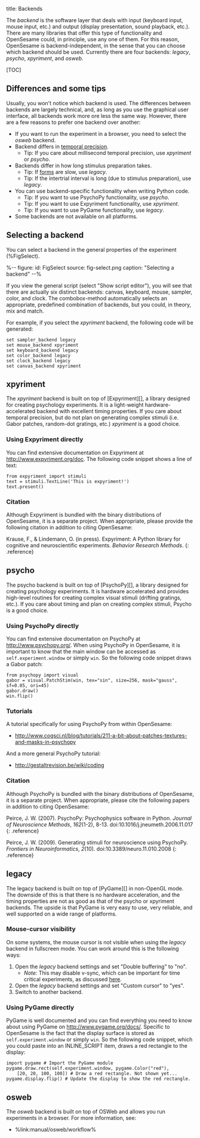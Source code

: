 title: Backends

The *backend* is the software layer that deals with input (keyboard input, mouse input, etc.) and output (display presentation, sound playback, etc.). There are many libraries that offer this type of functionality and OpenSesame could, in principle, use any one of them. For this reason, OpenSesame is backend-independent, in the sense that you can choose which backend should be used. Currently there are four backends: *legacy*, *psycho*, *xpyriment*, and *osweb*.

[TOC]

## Differences and some tips

Usually, you won't notice which backend is used. The differences between backends are largely technical, and, as long as you use the graphical user interface, all backends work more ore less the same way. However, there are a few reasons to prefer one backend over another:

- If you want to run the experiment in a browser, you need to select the *osweb* backend.
- Backend differs in [temporal precision](%link:timing%).
	- Tip: If you care about millisecond temporal precision, use *xpyriment* or *psycho*.
- Backends differ in how long stimulus preparation takes.
	- Tip: If [forms](%link:manual/forms/about%) are slow, use *legacy*.
	- Tip: If the intertrial interval is long (due to stimulus preparation), use *legacy*.
- You can use backend-specific functionality when writing Python code.
	- Tip: If you want to use PsychoPy functionality, use *psycho*.
	- Tip: If you want to use Expyriment functionality, use *xpyriment*.
	- Tip: If you want to use PyGame functionality, use *legacy*.
- Some backends are not available on all platforms.

## Selecting a backend

You can select a backend in the general properties of the experiment (%FigSelect).

%--
figure:
 id: FigSelect
 source: fig-select.png
 caption: "Selecting a backend"
--%

If you view the general script (select "Show script editor"), you will see that there are actually six distinct backends: canvas, keyboard, mouse, sampler, color, and clock. The combobox-method automatically selects an appropriate, predefined combination of backends, but you could, in theory, mix and match.

For example, if you select the *xpyriment* backend, the following code will be generated:

	set sampler_backend legacy
	set mouse_backend xpyriment
	set keyboard_backend legacy
	set color_backend legacy
	set clock_backend legacy
	set canvas_backend xpyriment

## xpyriment

The *xpyriment* backend is built on top of [Expyriment][], a library designed for creating psychology experiments. It is a light-weight hardware-accelerated backend with excellent timing properties. If you care about temporal precision, but do not plan on generating complex stimuli (i.e. Gabor patches, random-dot gratings, etc.) *xpyriment* is a good choice.

### Using Expyriment directly

You can find extensive documentation on Expyriment at <http://www.expyriment.org/doc>. The following code snippet shows a line of text:

~~~ .python
from expyriment import stimuli
text = stimuli.TextLine('This is expyriment!')
text.present()
~~~

### Citation

Although Expyriment is bundled with the binary distributions of OpenSesame, it is a separate project. When appropriate, please provide the following citation in addition to citing OpenSesame:

Krause, F., & Lindemann, O. (in press). Expyriment: A Python library for cognitive and neuroscientific experiments. *Behavior Research Methods*.
{: .reference}

## psycho

The psycho backend is built on top of [PsychoPy][], a library designed for creating psychology experiments. It is hardware accelerated and provides high-level routines for creating complex visual stimuli (drifting gratings, etc.). If you care about timing and plan on creating complex stimuli, Psycho is a good choice.

### Using PsychoPy directly

You can find extensive documentation on PsychoPy at <http://www.psychopy.org/>. When using PsychoPy in OpenSesame, it is important to know that the main window can be accessed as `self.experiment.window` or simply `win`. So the following code snippet draws a Gabor patch:

~~~ .python
from psychopy import visual
gabor = visual.PatchStim(win, tex="sin", size=256, mask="gauss", sf=0.05, ori=45)
gabor.draw()
win.flip()
~~~

### Tutorials

A tutorial specifically for using PsychoPy from within OpenSesame:

- <http://www.cogsci.nl/blog/tutorials/211-a-bit-about-patches-textures-and-masks-in-psychopy>

And a more general PsychoPy tutorial:

- <http://gestaltrevision.be/wiki/coding>

### Citation

Although PsychoPy is bundled with the binary distributions of OpenSesame, it is a separate project. When appropriate, please cite the following papers in addition to citing OpenSesame:

Peirce, J. W. (2007). PsychoPy: Psychophysics software in Python. *Journal of Neuroscience Methods*, *162*(1-2), 8-13. doi:10.1016/j.jneumeth.2006.11.017
{: .reference}

Peirce, J. W. (2009). Generating stimuli for neuroscience using PsychoPy. *Frontiers in Neuroinformatics*, *2*(10). doi:10.3389/neuro.11.010.2008
{: .reference}

## legacy

The legacy backend is built on top of [PyGame][] in non-OpenGL mode. The downside of this is that there is no hardware acceleration, and the timing properties are not as good as that of the psycho or xpyriment backends. The upside is that PyGame is very easy to use, very reliable, and well supported on a wide range of platforms.

### Mouse-cursor visibility

On some systems, the mouse cursor is not visible when using the *legacy* backend in fullscreen mode. You can work around this is the following ways:

1. Open the *legacy* backend settings and set "Double buffering" to "no".
	- *Note:* This may disable v-sync, which can be important for time critical experiments, as discussed [here](%link:timing%).
2. Open the *legacy* backend settings and set "Custom cursor" to "yes".
3. Switch to another backend.

### Using PyGame directly

PyGame is well documented and you can find everything you need to know about using PyGame on <http://www.pygame.org/docs/>. Specific to OpenSesame is the fact that the display surface is stored as `self.experiment.window` or simply `win`. So the following code snippet, which you could paste into an INLINE_SCRIPT item, draws a red rectangle to the display:

~~~ .python
import pygame # Import the PyGame module
pygame.draw.rect(self.experiment.window, pygame.Color("red"),
	[20, 20, 100, 100]) # Draw a red rectangle. Not shown yet...
pygame.display.flip() # Update the display to show the red rectangle.
~~~


## osweb

The *osweb* backend is built on top of OSWeb and allows you run experiments in a browser. For more information, see:

- %link:manual/osweb/workflow%
